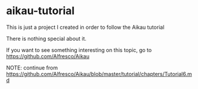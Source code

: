 # aikau-tutorial
This is just a project I created in order to follow the Aikau tutorial

There is nothing special about it.

If you want to see something interesting on this topic, go to https://github.com/Alfresco/Aikau


NOTE: continue from https://github.com/Alfresco/Aikau/blob/master/tutorial/chapters/Tutorial6.md
